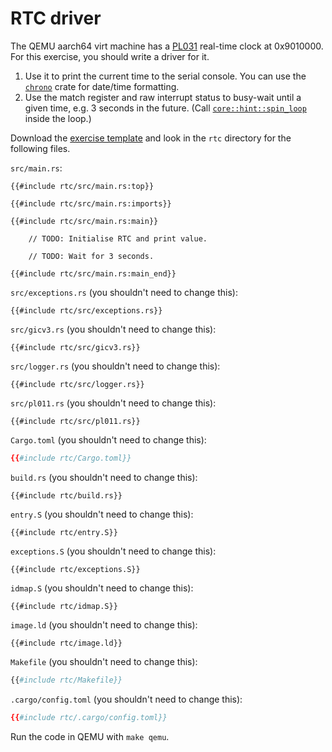# RTC driver

The QEMU aarch64 virt machine has a [PL031][1] real-time clock at 0x9010000. For this exercise, you
should write a driver for it.

1. Use it to print the current time to the serial console. You can use the [`chrono`][2] crate for
   date/time formatting.
2. Use the match register and raw interrupt status to busy-wait until a given time, e.g. 3 seconds
   in the future. (Call [`core::hint::spin_loop`][3] inside the loop.)

Download the [exercise template](../../comprehensive-rust-exercises.zip) and look in the `rtc`
directory for the following files.

`src/main.rs`:

<!-- File src/main.rs -->

```rust,compile_fail
{{#include rtc/src/main.rs:top}}

{{#include rtc/src/main.rs:imports}}

{{#include rtc/src/main.rs:main}}

    // TODO: Initialise RTC and print value.

    // TODO: Wait for 3 seconds.

{{#include rtc/src/main.rs:main_end}}
```

`src/exceptions.rs` (you shouldn't need to change this):

<!-- File src/exceptions.rs -->

```rust,compile_fail
{{#include rtc/src/exceptions.rs}}
```

`src/gicv3.rs` (you shouldn't need to change this):

<!-- File src/gicv3.rs -->

```rust,compile_fail
{{#include rtc/src/gicv3.rs}}
```

`src/logger.rs` (you shouldn't need to change this):

<!-- File src/logger.rs -->

```rust,compile_fail
{{#include rtc/src/logger.rs}}
```

`src/pl011.rs` (you shouldn't need to change this):

<!-- File src/pl011.rs -->

```rust,compile_fail
{{#include rtc/src/pl011.rs}}
```

`Cargo.toml` (you shouldn't need to change this):

<!-- File Cargo.toml -->

```toml
{{#include rtc/Cargo.toml}}
```

`build.rs` (you shouldn't need to change this):

<!-- File build.rs -->

```rust,compile_fail
{{#include rtc/build.rs}}
```

`entry.S` (you shouldn't need to change this):

<!-- File entry.S -->

```armasm
{{#include rtc/entry.S}}
```

`exceptions.S` (you shouldn't need to change this):

<!-- File exceptions.S -->

```armasm
{{#include rtc/exceptions.S}}
```

`idmap.S` (you shouldn't need to change this):

<!-- File idmap.S -->

```armasm
{{#include rtc/idmap.S}}
```

`image.ld` (you shouldn't need to change this):

<!-- File image.ld -->

```ld
{{#include rtc/image.ld}}
```

`Makefile` (you shouldn't need to change this):

<!-- File Makefile -->

```makefile
{{#include rtc/Makefile}}
```

`.cargo/config.toml` (you shouldn't need to change this):

<!-- File .cargo/config.toml -->

```toml
{{#include rtc/.cargo/config.toml}}
```

Run the code in QEMU with `make qemu`.

[1]: https://developer.arm.com/documentation/ddi0224/c
[2]: https://crates.io/crates/chrono
[3]: https://doc.rust-lang.org/core/hint/fn.spin_loop.html
